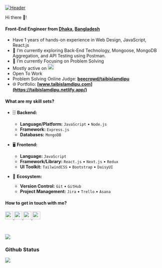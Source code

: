 [![Header](https://i.ibb.co/QXWWmwT/github-profile-header.png)](#)


Hi there 👋!

#### Front-End Engineer from **[Dhaka](https://en.wikipedia.org/wiki/Dhaka), [Bangladesh](https://en.wikipedia.org/wiki/Bangladesh)**

- Have 1 years of hands-on experience in Web Design, JavaScript, React.js
- 🔭 I’m currently exploring Back-End Technology, Mongoose, MongoDB Aggregation, and API Testing using Postman.
- 🎯 I’m currently Focusing on Problem Solving 
- Mostly active on <a href="https://www.linkedin.com/in/taibislamdipu/" target="_blank"><img src="https://cdn-icons-png.flaticon.com/512/174/174857.png" height=20></a>
- Open To Work
- Problem Solving Online Judge: <a href="https://www.beecrowd.com.br/judge/en/profile/834556" target="_blank">**beecrowd/taibislamdipu**</a>
- 🌐 Portfolio: **[www.taibislamdipu.com](https://taibislamdipu.netlify.app/)**

#### What are my skill sets?

- 🗄️ **Backend:**

  - **Language/Platform:** `JavaScript` • `Node.js`
  - **Framework:** `Express.js`
  - **Databases:** `MongoDB`

- 🖥 **Frontend:**

  - **Language:** `JavaScript`
  - **Framework/Library:** `React.js` • `Next.js` • `Redux`
  - **UI Toolkit:** `TailwindCSS` • `Bootstrap` • `DaisyUI`

- 🎡 **Ecosystem:**
  - **Version Control:** `Git` • `GitHub`
  - **Project Management:** `Jira` • `Trello` • `Asana`


#### How to get in touch with me?

<p left="center">
<a href="https://www.linkedin.com/in/taibislamdipu">
  <img src="https://img.shields.io/badge/linkedin-%230077B5.svg?&style=for-the-badge&logo=linkedin&logoColor=white" height=25>
</a> 
<a href="https://www.facebook.com/taibislamdipu">
  <img src="https://img.shields.io/badge/Facebook-1877F2?style=for-the-badge&logo=facebook&logoColor=white" height=25>
</a>
<a href="https://medium.com/@taibislamdipu">
  <img src="https://img.shields.io/badge/medium-%231DA1F2.svg?&style=for-the-badge&logo=medium&logoColor=white" height=25>
</a> 
<a href="mailto:mailtaibislam@gmail.com">
  <img src="https://img.shields.io/badge/Gmail-D14836?style=for-the-badge&logo=gmail&logoColor=white" height=25>
</a>
</p>

<br/>
<!-- GitHub Profile Views Counter -->

![](https://komarev.com/ghpvc/?username=taibislamdipu)

### Github Status
<a href="http://www.github.com/taibislamdipu"><img src="https://github-readme-streak-stats.herokuapp.com/?user=taibislamdipu&stroke=ffffff&background=1c1917&ring=0891b2&fire=0891b2&currStreakNum=ffffff&currStreakLabel=0891b2&sideNums=ffffff&sideLabels=ffffff&dates=ffffff&hide_border=true" /></a>

